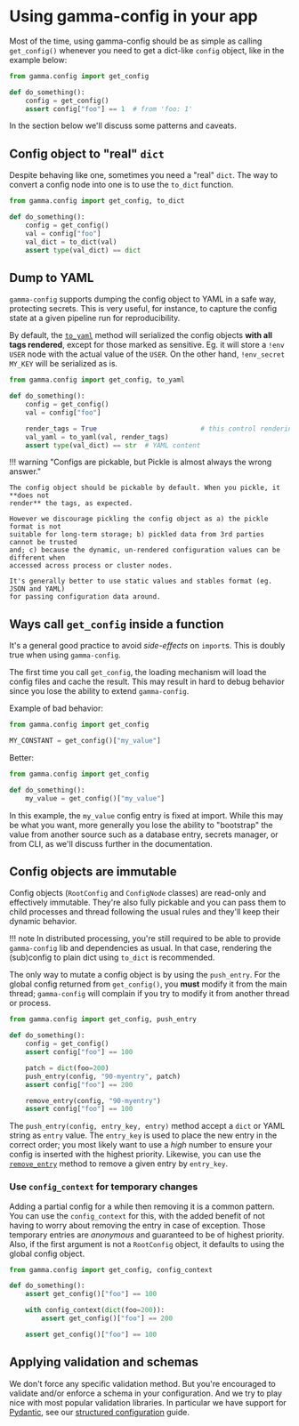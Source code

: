 # Using gamma-config in your app

Most of the time, using gamma-config should be as simple as calling `get_config()`
whenever you need to get a dict-like `config` object, like in the example below:

```python
from gamma.config import get_config

def do_something():
    config = get_config()
    assert config["foo"] == 1  # from 'foo: 1'
```

In the section below we'll discuss some patterns and caveats.

## Config object to "real" `dict`

Despite behaving like one, sometimes you need a "real" `dict`. The way to convert a
config node into one is to use the `to_dict` function.

```py
from gamma.config import get_config, to_dict

def do_something():
    config = get_config()
    val = config["foo"]
    val_dict = to_dict(val)
    assert type(val_dict) == dict
```

## Dump to YAML

`gamma-config` supports dumping the config object to YAML in a safe way, protecting
secrets. This is very useful, for instance, to capture the config state at a given
pipeline run for reproducibility.

By default, the [`to_yaml`](api?id=to_yaml) method will serialized the config objects
**with all tags rendered**, except for those marked as sensitive. Eg. it will
store a `!env USER` node with the actual value of the `USER`. On the other hand,
`!env_secret MY_KEY` will be serialized as is.

```py
from gamma.config import get_config, to_yaml

def do_something():
    config = get_config()
    val = config["foo"]

    render_tags = True                          # this control rendering
    val_yaml = to_yaml(val, render_tags)
    assert type(val_dict) == str  # YAML content
```

!!! warning "Configs are pickable, but Pickle is almost always the wrong answer."

    The config object should be pickable by default. When you pickle, it **does not
    render** the tags, as expected.

    However we discourage pickling the config object as a) the pickle format is not
    suitable for long-term storage; b) pickled data from 3rd parties cannot be trusted
    and; c) because the dynamic, un-rendered configuration values can be different when
    accessed across process or cluster nodes.

    It's generally better to use static values and stables format (eg. JSON and YAML)
    for passing configuration data around.

## Ways call `get_config` inside a function

It's a general good practice to avoid _side-effects_ on `import`s. This is doubly true
when using `gamma-config`.

The first time you call `get_config`, the loading mechanism will load the config files
and cache the result. This may result in hard to debug behavior since you lose the
ability to extend `gamma-config`.

Example of bad behavior:

```py
from gamma.config import get_config

MY_CONSTANT = get_config()["my_value"]
```

Better:

```py
from gamma.config import get_config

def do_something():
    my_value = get_config()["my_value"]
```

In this example, the `my_value` config entry is fixed at import. While this may be what
you want, more generally you lose the ability to "bootstrap" the value from another
source such as a database entry, secrets manager, or from CLI, as we'll discuss further
in the documentation. 

## Config objects are immutable

Config objects (`RootConfig` and `ConfigNode` classes) are read-only and effectively
immutable. They're also fully pickable and you can pass them to child processes and
thread following the usual rules and they'll keep their dynamic behavior.

!!! note
In distributed processing, you're still required to be able to provide
`gamma-config` lib and dependencies as usual. In that case, rendering the (sub)config
to plain dict using `to_dict` is recommended.

The only way to mutate a config object is by using the `push_entry`. For the global
config returned from `get_config()`, you **must** modify it from the main thread;
`gamma-config` will complain if you try to modify it from another thread or
process.

```py
from gamma.config import get_config, push_entry

def do_something():
    config = get_config()
    assert config["foo"] == 100

    patch = dict(foo=200)
    push_entry(config, "90-myentry", patch)
    assert config["foo"] == 200

    remove_entry(config, "90-myentry")
    assert config["foo"] == 100
```

The `push_entry(config, entry_key, entry)` method accept a `dict` or YAML string as
`entry` value. The `entry_key` is used to place the new entry in the correct order;
you most likely want to use a _high_ number to ensure your config is inserted
with the highest priority. Likewise, you can use the [`remove_entry`](api?id=remove_entry)
method to remove a given entry by `entry_key`.

### Use `config_context` for temporary changes

Adding a partial config for a while then removing it is a common pattern. You can use
the `config_context` for this, with the added benefit of not having to worry about
removing the entry in case of exception. Those temporary entries are _anonymous_ and
guaranteed to be of highest priority. Also, if the first argument is not a
`RootConfig` object, it defaults to using the global config object.

```py
from gamma.config import get_config, config_context

def do_something():
    assert get_config()["foo"] == 100

    with config_context(dict(foo=200)):
        assert get_config()["foo"] == 200

    assert get_config()["foo"] == 100
```

## Applying validation and schemas

We don't force any specific validation method. But you're encouraged to validate and/or
enforce a schema in your configuration. And we try to play nice with most popular
validation libraries. In particular we have support for [Pydantic](https://pydantic-docs.helpmanual.io/),
see our [structured configuration](/structured) guide.
